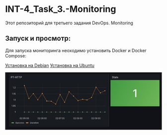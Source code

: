 # INT-4_Task_3.-Monitoring
Этот репозиторий для третьего задания DevOps. Monitoring

## Запуск и просмотр:

Для запуска мониторинга неоходимо установить Docker и Docker Compose:

[Установка на Debian](https://docs.docker.com/engine/install/debian/)
[Установка на Ubuntu](https://docs.docker.com/engine/install/ubuntu/)












![Alt-текст](images/grafana_image.jpg)





